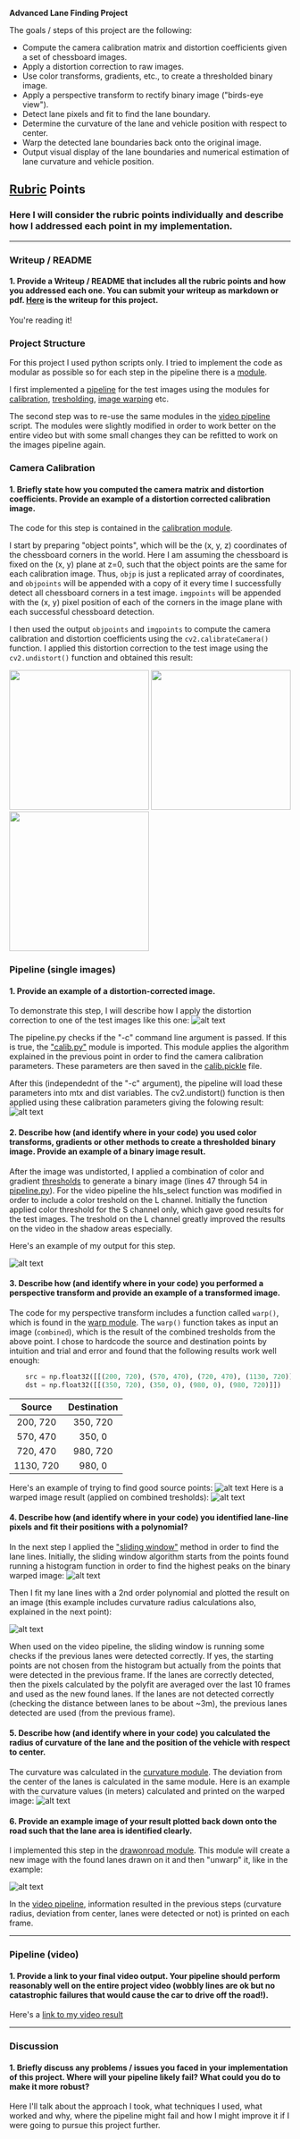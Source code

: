**Advanced Lane Finding Project**

The goals / steps of this project are the following:

* Compute the camera calibration matrix and distortion coefficients given a set of chessboard images.
* Apply a distortion correction to raw images.
* Use color transforms, gradients, etc., to create a thresholded binary image.
* Apply a perspective transform to rectify binary image ("birds-eye view").
* Detect lane pixels and fit to find the lane boundary.
* Determine the curvature of the lane and vehicle position with respect to center.
* Warp the detected lane boundaries back onto the original image.
* Output visual display of the lane boundaries and numerical estimation of lane curvature and vehicle position.

[//]: # (Image References)

[image1]: ./test_images/test1.jpg "Original"
[image2]: ./output_images/test_images/undistorted/test1.jpg "Undistorted"
[image3]: ./output_images/test_images/comb_tresholds/combined/test1.jpg "Combined Treshold"
[image4]: ./output_images/test_images/unwarped/test1.jpg "Warp Example Src Points"
[image5]: ./output_images/test_images/warped/test1.jpg "Warp Example"
[image6]: ./output_images/test_images/histograms/test7.jpg "Histogram"
[image7]: ./output_images/test_images/curvature/test7.jpg "Polynomial and curvature"
[image8]: ./output_images/test_images/onroad/test1.jpg "Back on road"
[video1]: ./project_video.mp4 "Video"

## [Rubric](https://review.udacity.com/#!/rubrics/571/view) Points

### Here I will consider the rubric points individually and describe how I addressed each point in my implementation.  

---

### Writeup / README

#### 1. Provide a Writeup / README that includes all the rubric points and how you addressed each one.  You can submit your writeup as markdown or pdf.  [Here](https://github.com/adifatol/CarND-Advanced-Lane-Lines/blob/master/writeup.md) is the writeup for this project.

You're reading it!

### Project Structure

For this project I used python scripts only. I tried to implement the code as modular as possible so for each step in the pipeline there is a [module](https://github.com/adifatol/CarND-Advanced-Lane-Lines/tree/master/modules).

I first implemented a [pipeline](https://github.com/adifatol/CarND-Advanced-Lane-Lines/blob/master/pipeline.py) for the test images using the modules for [calibration](https://github.com/adifatol/CarND-Advanced-Lane-Lines/blob/master/modules/calib.py), [tresholding](https://github.com/adifatol/CarND-Advanced-Lane-Lines/blob/master/modules/tresholds.py), [image warping](https://github.com/adifatol/CarND-Advanced-Lane-Lines/blob/master/modules/warp.py) etc.

The second step was to re-use the same modules in the [video pipeline](https://github.com/adifatol/CarND-Advanced-Lane-Lines/blob/master/pipeline_video.py) script. The modules were slightly modified in order to work better on the entire video but with some small changes they can be refitted to work on the images pipeline again.

### Camera Calibration

#### 1. Briefly state how you computed the camera matrix and distortion coefficients. Provide an example of a distortion corrected calibration image.

The code for this step is contained in the [calibration module](https://github.com/adifatol/CarND-Advanced-Lane-Lines/blob/master/modules/calib.py).  

I start by preparing "object points", which will be the (x, y, z) coordinates of the chessboard corners in the world. Here I am assuming the chessboard is fixed on the (x, y) plane at z=0, such that the object points are the same for each calibration image.  Thus, `objp` is just a replicated array of coordinates, and `objpoints` will be appended with a copy of it every time I successfully detect all chessboard corners in a test image.  `imgpoints` will be appended with the (x, y) pixel position of each of the corners in the image plane with each successful chessboard detection.  

I then used the output `objpoints` and `imgpoints` to compute the camera calibration and distortion coefficients using the `cv2.calibrateCamera()` function.  I applied this distortion correction to the test image using the `cv2.undistort()` function and obtained this result:

<img src="https://github.com/adifatol/CarND-Advanced-Lane-Lines/blob/master/camera_cal/calibration2.jpg" width="250"> <img src="https://github.com/adifatol/CarND-Advanced-Lane-Lines/blob/master/output_images/calib/drawChessboard/calibration2.jpg" width="250"> <img src="https://github.com/adifatol/CarND-Advanced-Lane-Lines/blob/master/output_images/calib/undistorted/calibration2.jpg" width="250">

### Pipeline (single images)

#### 1. Provide an example of a distortion-corrected image.

To demonstrate this step, I will describe how I apply the distortion correction to one of the test images like this one:
![alt text][image1]

The pipeline.py checks if the "-c" command line argument is passed. If this is true, the ["calib.py"](https://github.com/adifatol/CarND-Advanced-Lane-Lines/blob/master/modules/calib.py) module is imported. This module applies the algorithm explained in the previous point in order to find the camera calibration parameters. These parameters are then saved in the [calib.pickle](https://github.com/adifatol/CarND-Advanced-Lane-Lines/blob/master/calib.pickle) file.

After this (independednt of the "-c" argument), the pipeline will load these parameters into mtx and dist variables. The cv2.undistort() function is then applied using these calibration parameters giving the folowing result:
![alt text][image2]

#### 2. Describe how (and identify where in your code) you used color transforms, gradients or other methods to create a thresholded binary image.  Provide an example of a binary image result.

After the image was undistorted, I applied a combination of color and gradient [thresholds](https://github.com/adifatol/CarND-Advanced-Lane-Lines/blob/master/modules/tresholds.py) to generate a binary image (lines 47 through 54 in [pipeline.py](https://github.com/adifatol/CarND-Advanced-Lane-Lines/blob/master/pipeline.py)). For the video pipeline the hls_select function was modified in order to include a color treshold on the L channel. Initially the function applied color threshold for the S channel only, which gave good results for the test images. The treshold on the L channel greatly improved the results on the video in the shadow areas especially. 

Here's an example of my output for this step.

![alt text][image3]

#### 3. Describe how (and identify where in your code) you performed a perspective transform and provide an example of a transformed image.

The code for my perspective transform includes a function called `warp()`, which is found in the [warp module](https://github.com/adifatol/CarND-Advanced-Lane-Lines/blob/master/modules/warp.py).  The `warp()` function takes as input an image (`combined`), which is the result of the combined tresholds from the above point.  I chose to hardcode the source and destination points by intuition and trial and error and found that the following results work well enough:

```python
    src = np.float32([[(200, 720), (570, 470), (720, 470), (1130, 720)]])
    dst = np.float32([[(350, 720), (350, 0), (980, 0), (980, 720)]])
```

| Source        | Destination   | 
|:-------------:|:-------------:| 
| 200, 720      | 350, 720      | 
| 570, 470      | 350, 0        |
| 720, 470      | 980, 720      |
| 1130, 720     | 980, 0        |

Here's an example of trying to find good source points:
![alt text][image4]
Here is a warped image result (applied on combined tresholds):
![alt text][image5]

#### 4. Describe how (and identify where in your code) you identified lane-line pixels and fit their positions with a polynomial?

In the next step I applied the ["sliding window"](https://github.com/adifatol/CarND-Advanced-Lane-Lines/blob/master/modules/slidewindow.py) method in order to find the lane lines.
Initially, the sliding window algorithm starts from the points found running a histogram function in order to find the highest peaks on the binary warped image:
![alt text][image6]

Then I fit my lane lines with a 2nd order polynomial and plotted the result on an image (this example includes curvature radius calculations also, explained in the next point):

![alt text][image7]

When used on the video pipeline, the sliding window is running some checks if the previous lanes were detected correctly. If yes, the starting points are not chosen from the histogram but actually from the points that were detected in the previous frame. If the lanes are correctly detected, then the pixels calculated by the polyfit are averaged over the last 10 frames and used as the new found lanes. If the lanes are not detected correctly (checking the distance between lanes to be about ~3m), the previous lanes detected are used (from the previous frame).

#### 5. Describe how (and identify where in your code) you calculated the radius of curvature of the lane and the position of the vehicle with respect to center.

The curvature was calculated in the [curvature module](https://github.com/adifatol/CarND-Advanced-Lane-Lines/blob/master/modules/curvature.py). The deviation from the center of the lanes is calculated in the same module.
Here is an example with the curvature values (in meters) calculated and printed on the warped image:
![alt text][image7]

#### 6. Provide an example image of your result plotted back down onto the road such that the lane area is identified clearly.

I implemented this step in the [drawonroad module](https://github.com/adifatol/CarND-Advanced-Lane-Lines/blob/master/modules/drawonroad.py). This module will create a new image with the found lanes drawn on it and then "unwarp" it, like in the example:

![alt text][image8]

In the [video pipeline](https://github.com/adifatol/CarND-Advanced-Lane-Lines/blob/master/pipeline_video.py), information resulted in the previous steps (curvature radius, deviation from center, lanes were detected or not) is printed on each frame.

---

### Pipeline (video)

#### 1. Provide a link to your final video output.  Your pipeline should perform reasonably well on the entire project video (wobbly lines are ok but no catastrophic failures that would cause the car to drive off the road!).

Here's a [link to my video result](./project_video.mp4)

---

### Discussion

#### 1. Briefly discuss any problems / issues you faced in your implementation of this project.  Where will your pipeline likely fail?  What could you do to make it more robust?

Here I'll talk about the approach I took, what techniques I used, what worked and why, where the pipeline might fail and how I might improve it if I were going to pursue this project further.  
